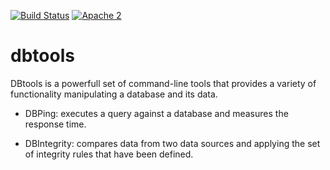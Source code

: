 [![Build Status](https://travis-ci.org/dattack/dbtools.svg?branch=master)](https://travis-ci.org/dattack/dbtools) 
[![Apache 2](http://img.shields.io/badge/license-Apache%202-red.svg)](http://www.apache.org/licenses/LICENSE-2.0)

dbtools
=======

DBtools is a powerfull set of command-line tools that provides a variety of functionality manipulating a database and
its data.

* DBPing: executes a query against a database and measures the response time.

* DBIntegrity: compares data from two data sources and applying the set of integrity rules that have been defined.